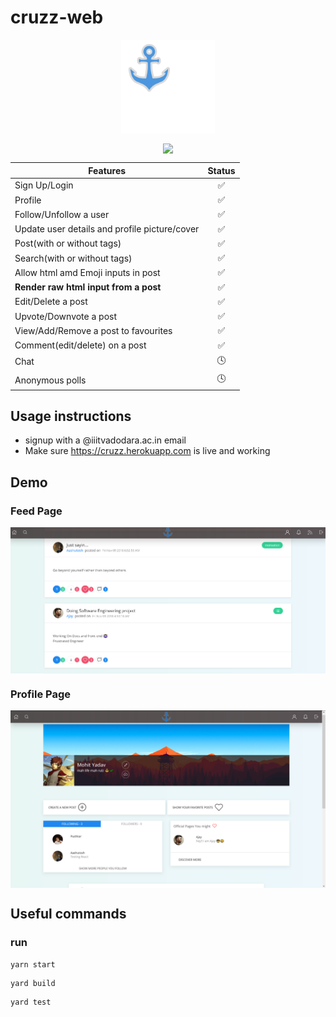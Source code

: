 # cruzz-web
<p align='center'> <img src="src/static/img/index3.svg" align="center" width="150"></p>

<p align="center">
<img src="https://travis-ci.org/mohitkyadav/cruzz-web.svg?branch=master" align="center">



| Features      | Status        |
| ------------- |:-------------:|
| Sign Up/Login      | :white_check_mark: |
| Profile | :white_check_mark: |
| Follow/Unfollow a user | :white_check_mark: |
| Update user details and profile picture/cover | :white_check_mark: |
| Post(with or without tags) | :white_check_mark: |
| Search(with or without tags) | :white_check_mark: |
| Allow html amd Emoji inputs in post | :white_check_mark: |
| **Render raw html input from a post** | :white_check_mark: |
| Edit/Delete a post | :white_check_mark: |
| Upvote/Downvote a post | :white_check_mark: |
| View/Add/Remove a post to favourites | :white_check_mark: |
| Comment(edit/delete) on a post | :white_check_mark: |
| Chat | :clock4: |
| Anonymous polls | :clock4: |


## Usage instructions
* signup with a @iiitvadodara.ac.in email
* Make sure https://cruzz.herokuapp.com is live and working



## Demo
### Feed Page

<img src="demo/Feed.png" alt="feed page" align="center">

### Profile Page

<img src="demo/Profile.png" alt="feed page" align="center">

## Useful commands

### run
```
yarn start
```
```
yard build
```
```
yard test
```